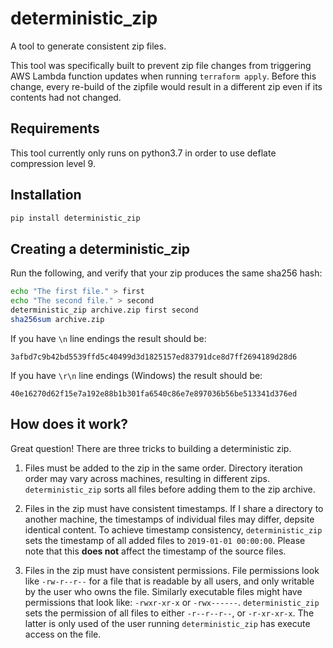 # deterministic_zip

A tool to generate consistent zip files.

This tool was specifically built to prevent zip file changes from triggering
AWS Lambda function updates when running `terraform apply`. Before this change,
every re-build of the zipfile would result in a different zip even if its
contents had not changed.

## Requirements

This tool currently only runs on python3.7 in order to use deflate compression
level 9.

## Installation

```sh
pip install deterministic_zip
```

## Creating a deterministic_zip

Run the following, and verify that your zip produces the same sha256 hash:

```sh
echo "The first file." > first
echo "The second file." > second
deterministic_zip archive.zip first second
sha256sum archive.zip
```

If you have `\n` line endings the result should be:

    3afbd7c9b42bd5539ffd5c40499d3d1825157ed83791dce8d7ff2694189d28d6

If you have `\r\n` line endings (Windows) the result should be:

    40e16270d62f15e7a192e88b1b301fa6540c86e7e897036b56be513341d376ed


## How does it work?

Great question! There are three tricks to building a deterministic zip.

1) Files must be added to the zip in the same order. Directory iteration order
   may vary across machines, resulting in different zips. `deterministic_zip`
   sorts all files before adding them to the zip archive.

2) Files in the zip must have consistent timestamps. If I share a directory to
   another machine, the timestamps of individual files may differ, depsite
   identical content. To achieve timestamp consistency, `deterministic_zip`
   sets the timestamp of all added files to `2019-01-01 00:00:00`. Please note
   that this __does not__ affect the timestamp of the source files.

3) Files in the zip must have consistent permissions. File permissions look
   like `-rw-r--r--` for a file that is readable by all users, and only
   writable by the user who owns the file. Similarly executable files might
   have permissions that look like: `-rwxr-xr-x` or
   `-rwx------`. `deterministic_zip` sets the permission of all files to either
   `-r--r--r--`, or `-r-xr-xr-x`. The latter is only used of the user running
   `deterministic_zip` has execute access on the file.